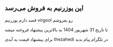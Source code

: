 ## این یوزرنیم به فروش می‌رسد

قصد دارم یوزرنیم virgool رو بفروشم

تا تاریخ 31 شهریور 1404 به بالاترین پیشنهاد فروخته میشه

برای پیشنهاد قیمت به آیدی thezahedi در تلگرام پیام بدید
